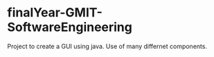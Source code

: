 # finalYear-GMIT-SoftwareEngineering
Project to create a GUI using java.
Use of many differnet components. 
